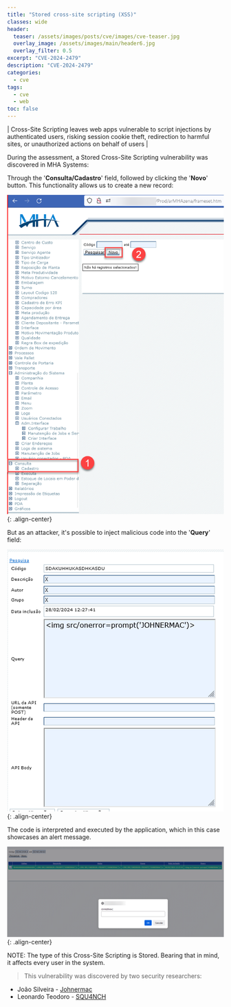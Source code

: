 ```yaml
---
title: "Stored cross-site scripting (XSS)"
classes: wide
header:  
  teaser: /assets/images/posts/cve/images/cve-teaser.jpg
  overlay_image: /assets/images/main/header6.jpg
  overlay_filter: 0.5
excerpt: "CVE-2024-2479"
description: "CVE-2024-2479"
categories:
  - cve
tags:
  - cve
  - web
toc: false
---
```


| Cross-Site Scripting leaves web apps vulnerable to script injections by authenticated users, risking session cookie theft, redirection to harmful sites, or unauthorized actions on behalf of users |

During the assessment, a Stored Cross-Site Scripting vulnerability was discovered in MHA Systems:

Through the '**Consulta/Cadastro**' field, followed by clicking the '**Novo**' button. This functionality allows us to create a new record:

![Alt text](/assets/images/posts/cve/images/0.png){: .align-center}

But as an attacker, it's possible to inject malicious code into the '**Query**' field:

![Alt text](/assets/images/posts/cve/images/1.png){: .align-center}

The code is interpreted and executed by the application, which in this case showcases an alert message.

![Alt text](/assets/images/posts/cve/images/2.png){: .align-center}

NOTE: The type of this Cross-Site Scripting is Stored. Bearing that in mind, it affects every user in the system.

> This vulnerability was discovered by two security researchers:

- João Silveira - [Johnermac](https://johnermac.github.io)
- Leonardo Teodoro - [SQU4NCH](https://squ4nch.github.io)


